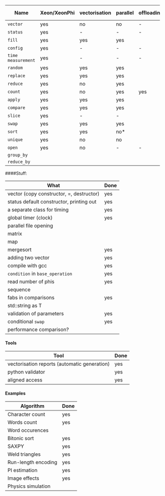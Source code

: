 |Name|Xeon/XeonPhi|vectorisation|parallel|offloading|CUDA|Unit tests|Docs|Wiki|
|---|---|---|---|---|---|---|---|---|
|`vector`|yes|no|no|-||yes|yes|
|`status`|yes|-|-|-||yes|yes|
|`fill`|yes|yes|yes|||yes|yes|
|`config`|yes|-|-|-||yes|yes|
|`time measurement`|yes|-|-|-||yes|yes|
|`random`|yes|yes|yes|||yes|yes|
|`replace`|yes|yes|yes|||yes|yes|
|`reduce`|yes|no|yes|||yes|yes|
|`count`|yes|no|yes|yes||yes|yes|
|`apply`|yes|yes|yes|||yes|yes|
|`compare`|yes|yes|yes|||yes|yes|
|`slice`|yes|-|-|||yes|yes|
|`swap`|yes|yes|yes|||yes|yes||
|`sort`|yes|yes|no*|||yes|yes||
|`unique`|yes|no|no|||yes|yes|
|`open`|yes|no|-|-||yes|yes|
|`group_by`|
|`reduce_by`|

####Stuff:

|What|Done|
|---|---|
|vector (copy constructor, =, destructor)|yes|
|status default constructor, printing out|yes|
|a separate class for timing|yes|
|global timer (clock)|yes|
|parallel file opening||
|matrix||
|map||
|mergesort|yes|
|adding two vector|yes|
|compile with gcc|yes|
|`condition` in `base_operation`|yes|
|read number of phis|yes|
|sequence||
|fabs in comparisons|yes|
|std::string as T||
|validation of parameters|yes|
|conditional `swap`|yes|
|performance comparison?||

#### Tools

|Tool|Done|
|---|---|
|vectorisation reports (automatic generation)|yes|
|python validator|yes|
|aligned access|yes|

#### Examples

|Algorithm|Done|
|---|---|
|Character count|yes|
|Words count|yes|
|Word occurences||
|Bitonic sort|yes|
|SAXPY|yes|
|Weld triangles|yes|
|Run-length encoding|yes|
|PI estimation|yes|
|Image effects|yes|
|Physics simulation||
